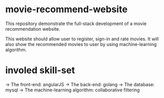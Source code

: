 # movie-recommend-website

This repository demonstrate the full-stack development of a movie recommendation website.

This website should allow user to register, sign-in and rate movies. 
It will also show the recommended movies to user by using machine-learning algorithm.

# involed skill-set
-> The front-end: angularJS
-> The back-end: golang
-> The database: mysql
-> The machine-learning algorithm: collaborative filtering
